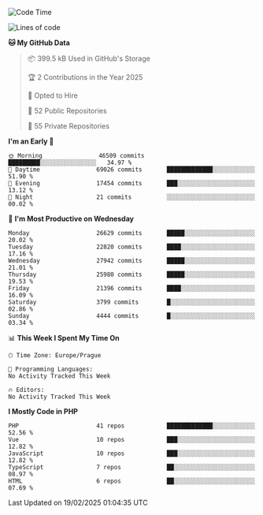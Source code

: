 <!--START_SECTION:waka-->
![Code Time](http://img.shields.io/badge/Code%20Time-1%2C584%20hrs%203%20mins-blue)

![Lines of code](https://img.shields.io/badge/From%20Hello%20World%20I%27ve%20Written-40.7%20million%20lines%20of%20code-blue)

**🐱 My GitHub Data** 

> 📦 399.5 kB Used in GitHub's Storage 
 > 
> 🏆 2 Contributions in the Year 2025
 > 
> 💼 Opted to Hire
 > 
> 📜 52 Public Repositories 
 > 
> 🔑 55 Private Repositories 
 > 
**I'm an Early 🐤** 

```text
🌞 Morning                46509 commits       █████████░░░░░░░░░░░░░░░░   34.97 % 
🌆 Daytime                69026 commits       █████████████░░░░░░░░░░░░   51.90 % 
🌃 Evening                17454 commits       ███░░░░░░░░░░░░░░░░░░░░░░   13.12 % 
🌙 Night                  21 commits          ░░░░░░░░░░░░░░░░░░░░░░░░░   00.02 % 
```
📅 **I'm Most Productive on Wednesday** 

```text
Monday                   26629 commits       █████░░░░░░░░░░░░░░░░░░░░   20.02 % 
Tuesday                  22820 commits       ████░░░░░░░░░░░░░░░░░░░░░   17.16 % 
Wednesday                27942 commits       █████░░░░░░░░░░░░░░░░░░░░   21.01 % 
Thursday                 25980 commits       █████░░░░░░░░░░░░░░░░░░░░   19.53 % 
Friday                   21396 commits       ████░░░░░░░░░░░░░░░░░░░░░   16.09 % 
Saturday                 3799 commits        █░░░░░░░░░░░░░░░░░░░░░░░░   02.86 % 
Sunday                   4444 commits        █░░░░░░░░░░░░░░░░░░░░░░░░   03.34 % 
```


📊 **This Week I Spent My Time On** 

```text
🕑︎ Time Zone: Europe/Prague

💬 Programming Languages: 
No Activity Tracked This Week

🔥 Editors: 
No Activity Tracked This Week
```

**I Mostly Code in PHP** 

```text
PHP                      41 repos            █████████████░░░░░░░░░░░░   52.56 % 
Vue                      10 repos            ███░░░░░░░░░░░░░░░░░░░░░░   12.82 % 
JavaScript               10 repos            ███░░░░░░░░░░░░░░░░░░░░░░   12.82 % 
TypeScript               7 repos             ██░░░░░░░░░░░░░░░░░░░░░░░   08.97 % 
HTML                     6 repos             ██░░░░░░░░░░░░░░░░░░░░░░░   07.69 % 
```




 Last Updated on 19/02/2025 01:04:35 UTC
<!--END_SECTION:waka-->
<!--
**AlexKratky/AlexKratky** is a ✨ _special_ ✨ repository because its `README.md` (this file) appears on your GitHub profile.

Here are some ideas to get you started:

- 🔭 I’m currently working on ...
- 🌱 I’m currently learning ...
- 👯 I’m looking to collaborate on ...
- 🤔 I’m looking for help with ...
- 💬 Ask me about ...
- 📫 How to reach me: ...
- 😄 Pronouns: ...
- ⚡ Fun fact: ...
-->
